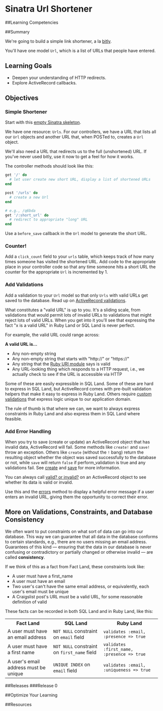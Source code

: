 # Sinatra Url Shortener 
 
##Learning Competencies 

##Summary 

 We're going to build a simple link shortener, a la [bitly](http://bitly.com/).

You'll have one model `Url`, which is a list of URLs that people have entered.

## Learning Goals

- Deepen your understanding of HTTP redirects.
- Explore ActiveRecord callbacks.

## Objectives

### Simple Shortener

Start with this [empty Sinatra skeleton](http://cl.ly/2n3D2V0R0L2f).

We have one resource: `Urls`.  For our controllers, we have a URL that lists all our `Url` objects and another URL that, when POSTed to, creates a `Url` object.

We'll also need a URL that redirects us to the full (unshortened) URL.  If you've never used bitly, use it now to get a feel for how it works.

The controller methods should look like this:

```ruby
get '/' do
  # let user create new short URL, display a list of shortened URLs
end

post '/urls' do
  # create a new Url
end

# e.g., /q6bda
get '/:short_url' do
  # redirect to appropriate "long" URL
end
```

Use a `before_save` callback in the `Url` model to generate the short URL.

### Counter!

Add a `click_count` field to your `urls` table, which keeps track of how many times someone has visited the shortened URL.  Add code to the appropriate place in your controller code so that any time someone hits a short URL the counter for the appropriate `Url` is incremented by 1.

### Add Validations

Add a validation to your `Url` model so that only `Urls` with valid URLs get saved to the database.  Read up on [ActiveRecord validations](http://guides.rubyonrails.org/active_record_validations.html).

What constitutes a "valid URL" is up to you.  It's a sliding scale, from validations that would permit lots of invalid URLs to validations that might reject lots of valid URLs.  When you get into it you'll see that expressing the fact "x is a valid URL" in Ruby Land or SQL Land is never perfect.

For example, the valid URL could range across:

**A valid URL is...**

* Any non-empty string
* Any non-empty string that starts with "http://" or "https://"
* Any string that the [Ruby URI module](http://www.ruby-doc.org/stdlib-1.9.3/libdoc/uri/rdoc/URI.html) says is valid
* Any URL-looking thing which responds to a HTTP request, i.e., we actually check to see if the URL is accessible via HTTP

Some of these are easily expressible in SQL Land.  Some of these are hard to express in SQL Land, but ActiveRecord comes with pre-built validation helpers that make it easy to express in Ruby Land.  Others require [custom validations](http://guides.rubyonrails.org/active_record_validations.html#performing-custom-validations) that express logic unique to our application domain.

The rule of thumb is that where we can, we want to always express constraints in Ruby Land and also express them in SQL Land where feasible.

### Add Error Handling

When you try to save (create or update) an ActiveRecord object that has invalid data, ActiveRecord will fail.  Some methods like `create!` and `save!` throw an exception.  Others like `create`  (without the `!` bang) return the  resulting object whether the object was saved successfully to the database or not, while `save` will return `false` if perform_validation is true and any validations fail.  See [create](http://apidock.com/rails/ActiveRecord/Base/create/class) and [save](http://apidock.com/rails/ActiveRecord/Base/save) for more information.

You can always call [valid? or invalid?](http://guides.rubyonrails.org/active_record_validations.html#valid-questionmark-and-invalid-questionmark) on an ActiveRecord object to see whether its data is valid or invalid.

Use this and the [errors](http://guides.rubyonrails.org/active_record_validations.html#validations-overview-errors) method to display a helpful error message if a user enters an invalid URL, giving them the opportunity to correct their error.

## More on Validations, Constraints, and Database Consistency

We often want to put constraints on what sort of data can go into our database.  This way we can guarantee that all data in the database conforms to certain standards, e.g., there are no users missing an email address.  Guarantees of this kind &mdash; ensuring that the data in our database is never confusing or contradictory or partially changed or otherwise invalid &mdash; are called **consistency**.

If we think of this as a fact from Fact Land, these constraints look like:

* A user must have a first_name
* A user must have an email
* Two user's can't have the same email address, or equivalently, each user's email must be unique
* A Craigslist post's URL must be a valid URL, for some reasonable definition of valid

These facts can be recorded in both SQL Land and in Ruby Land, like this:

<table class="table table-bordered table-striped">
  <tr>
    <th>Fact Land</th>
    <th>SQL Land</th>
    <th>Ruby Land</th>
  </tr>
  <tr>
    <td>A user must have an email address</td>
    <td><code>NOT NULL</code> constraint on <code>email</code> field</td>
    <td><code>validates :email, :presence => true</code></td>
  </tr>
  <tr>
    <td>A user must have a first name</td>
    <td><code>NOT NULL</code> constraint on <code>first_name</code> field</td>
    <td><code>validates :first_name, :presence => true</code></td>
  </tr>
  <tr>
    <td>A user's email address must be unique</td>
    <td><code>UNIQUE INDEX</code> on <code>email</code> field</td>
    <td><code>validates :email, :uniqueness => true</code></td>
  </tr>
</table> 

##Releases
###Release 0 

##Optimize Your Learning 

##Resources

